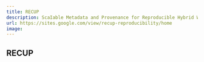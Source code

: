 ```yaml
---
title: RECUP
description: ScaIable Metadata and Provenance for Reproducible Hybrid Workflows
url: https://sites.google.com/view/recup-reproducibility/home
image: 
---
```

## RECUP
